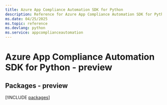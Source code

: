 ```yaml
---
title: Azure App Compliance Automation SDK for Python
description: Reference for Azure App Compliance Automation SDK for Python
ms.date: 04/25/2025
ms.topic: reference
ms.devlang: python
ms.service: appcomplianceautomation
---
```

# Azure App Compliance Automation SDK for Python - preview
## Packages - preview
[!INCLUDE [packages](app-compliance-automation-index.md)]
